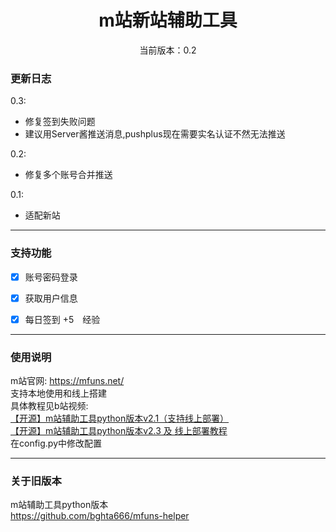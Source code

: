 <div align="center">
<h1> m站新站辅助工具
</h1>

<p>当前版本：0.2</p>

 </div>

### 更新日志
0.3:
- 修复签到失败问题
- 建议用Server酱推送消息,pushplus现在需要实名认证不然无法推送

0.2:
- 修复多个账号合并推送

0.1:
- 适配新站

---
### 支持功能
- [x] 账号密码登录
- [x] 获取用户信息
- [x] 每日签到 +5　经验


---

### 使用说明
m站官网: https://mfuns.net/ \
支持本地使用和线上搭建\
具体教程见b站视频: \
[【开源】m站辅助工具python版本v2.1（支持线上部署）](https://www.bilibili.com/video/BV1Lx4y1c7eE/)\
[【开源】m站辅助工具python版本v2.3 及 线上部署教程](https://www.bilibili.com/video/BV1Yk4y187LH/)\
在config.py中修改配置


---

### 关于旧版本
m站辅助工具python版本\
https://github.com/bghta666/mfuns-helper